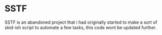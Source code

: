 # SSTF
SSTF is an abandoned project that i had originally started to make a sort of skid-ish script to automate a few tasks, this code wont be updated further.
